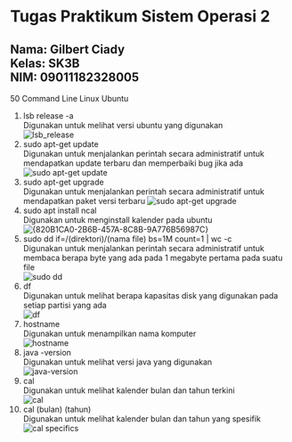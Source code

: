 # Tugas Praktikum Sistem Operasi 2
Nama: Gilbert Ciady  
Kelas: SK3B  
NIM: 09011182328005  
---  
50 Command Line Linux Ubuntu
1. lsb release -a  
   Digunakan untuk melihat versi ubuntu yang digunakan  
   ![lsb_release](https://github.com/user-attachments/assets/dfde309f-5b57-43a2-a4e6-b7c35827c837)  
2. sudo apt-get update  
   Digunakan untuk menjalankan perintah secara administratif untuk mendapatkan update terbaru dan memperbaiki bug jika ada  
   ![sudo apt-get update](https://github.com/user-attachments/assets/5798576d-cbd1-4244-89f6-d2a30bea365b)  
3. sudo apt-get upgrade  
   Digunakan untuk menjalankan perintah secara administratif untuk mendapatkan paket versi terbaru
   ![sudo apt-get upgrade](https://github.com/user-attachments/assets/cecd69aa-e4b8-4796-9862-3fdeaca67276)
4. sudo apt install ncal  
   Digunakan untuk menginstall kalender pada ubuntu  
   ![{820B1CA0-2B6B-457A-8C8B-9A776B56987C}](https://github.com/user-attachments/assets/789f13a5-afc5-40a7-b427-5ca302188988)
5. sudo dd if=/(direktori)/(nama file) bs=1M count=1 | wc -c  
   Digunakan untuk menjalankan perintah secara administratif untuk membaca berapa byte yang ada pada 1 megabyte pertama pada suatu file  
   ![sudo dd](https://github.com/user-attachments/assets/8ed6ebda-7e22-414a-a152-8375ade29bee)  
6. df  
   Digunakan untuk melihat berapa kapasitas disk yang digunakan pada setiap partisi yang ada  
   ![df](https://github.com/user-attachments/assets/4940f48e-3814-4061-8397-435b2e27c074)  
7. hostname  
   Digunakan untuk menampilkan nama komputer  
   ![hostname](https://github.com/user-attachments/assets/d806967e-e9b1-4a74-afe1-14cddc3b1a90)  
8. java -version  
   Digunakan untuk melihat versi java yang digunakan  
   ![java-version](https://github.com/user-attachments/assets/7cbe72fe-615b-4676-bf13-621e4ab9bfd5)  
9. cal  
   Digunakan untuk melihat kalender bulan dan tahun terkini  
   ![cal](https://github.com/user-attachments/assets/4697c519-1ad7-4af3-8a6d-99268b2299a6)  
10. cal (bulan) (tahun)  
    Digunakan untuk melihat kalender bulan dan tahun yang spesifik  
    ![cal specifics](https://github.com/user-attachments/assets/d3ab9386-6ea4-40e3-a2a1-66824da73f75)

